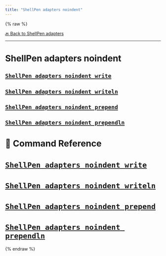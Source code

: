 ```yaml
---
title: "ShellPen adapters noindent"
---
```


{% raw %}





[🔙 Back to ShellPen adapters](/api/ShellPen/adapters)

---







<!-- Todo, if there are no subcommands under the child commands, use a smaller heading size -->


# ShellPen adapters noindent












    
    
    
    
    


## [`ShellPen adapters noindent write`](#shellpen-adapters-noindent-write-1)


                  
    
    
    
    
    


## [`ShellPen adapters noindent writeln`](#shellpen-adapters-noindent-writeln-1)


                  
    
    
    
    
    


## [`ShellPen adapters noindent prepend`](#shellpen-adapters-noindent-prepend-1)


                  
    
    
    
    
    


## [`ShellPen adapters noindent prependln`](#shellpen-adapters-noindent-prependln-1)


                  


# 📓 Command Reference


    

    
    

# [`ShellPen adapters noindent write`](/api/ShellPen/adapters/noindent/write)








                    
  
    

    
    

# [`ShellPen adapters noindent writeln`](/api/ShellPen/adapters/noindent/writeln)








                    
  
    

    
    

# [`ShellPen adapters noindent prepend`](/api/ShellPen/adapters/noindent/prepend)








                    
  
    

    
    

# [`ShellPen adapters noindent prependln`](/api/ShellPen/adapters/noindent/prependln)









                    
      
{% endraw %}
